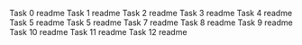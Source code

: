 Task 0 readme
Task 1 readme
Task 2 readme
Task 3 readme
Task 4 readme
Task 5 readme
Task 5 readme
Task 7 readme
Task 8 readme
Task 9 readme
Task 10 readme
Task 11 readme
Task 12 readme
